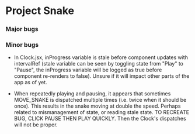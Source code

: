 # Project Snake

### Major bugs

### Minor bugs

- In Clock.jsx, inProgress variable is stale before component updates with intervalRef (stale variable can be seen by toggling state from "Play" to "Pause", the inProgress variable will be logged as true before component re-renders to false). Unsure if it will impact other parts of the app as of yet.

- When repeatedly playing and pausing, it appears that sometimes MOVE_SNAKE is dispatched multiple times (i.e. twice when it should be once). This results in the snake moving at double the speed. Perhaps related to mismanagement of state, or reading stale state. TO RECREATE BUG, CLICK PAUSE THEN PLAY QUICKLY. Then the Clock's dispatches will not be proper.